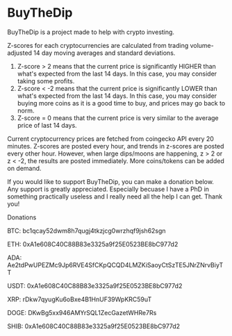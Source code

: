 # BuyTheDip

BuyTheDip is a project made to help with crypto investing. 


Z-scores for each cryptocurrencies are calculated from trading volume-adjusted 14 day moving averages and standard deviations. 

1. Z-score > 2 means that the current price is significantly HIGHER than what's expected from the last 14 days. In this case, you may consider taking some profits.
2. Z-score < -2 means that the current price is significantly LOWER than what's expected from the last 14 days. In this case, you may consider buying more coins as it is a good time to buy, and prices may go back to norm. 
3. Z-score = 0 means that the current price is very similar to the average price of last 14 days.


Current cryptocurrency prices are fetched from coingecko API every 20 minutes. Z-scores are posted every hour, and trends in z-scores are posted every other hour. However, when large dips/moons are happening, z > 2 or z < -2, the results are posted immediately. More coins/tokens can be added on demand. 


If you would like to support BuyTheDip, you can make a donation below. Any support is greatly appreciated. Especially becuase I have a PhD in something practically useless and I really need all the help I can get. Thank you!

Donations

BTC: bc1qcay52dwm8h7qugj4tkzjcg0wrzhqf9jsh62sgn

ETH: 0xA1e608C40C88B83e3325a9f25E0523BE8bC977d2

ADA: Ae2tdPwUPEZMc9Jp6RVE4SfCKpQCQD4LMZKiSaoyCtSzTE5JNrZNrvBiyTT

USDT: 0xA1e608C40C88B83e3325a9f25E0523BE8bC977d2

XRP: rDkw7qyugKu6oBxe4B1HnUF39WpKRC59uT

DOGE: DKwBg5xx946AMYrSQL1ZecGazetWHRe7Rs

SHIB: 0xA1e608C40C88B83e3325a9f25E0523BE8bC977d2

